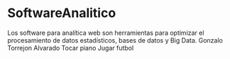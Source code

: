 # SoftwareAnalitico
Los software para analítica web son herramientas para optimizar el procesamiento de datos estadísticos, bases de datos y Big Data.
Gonzalo Torrejon Alvarado
Tocar piano
Jugar futbol
